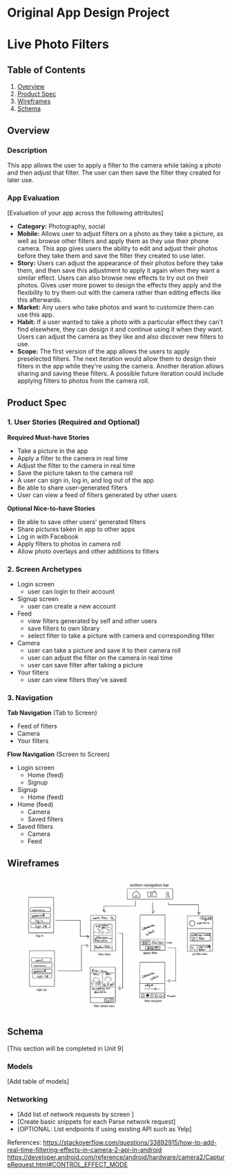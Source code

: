 Original App Design Project 
===

# Live Photo Filters

## Table of Contents
1. [Overview](#Overview)
1. [Product Spec](#Product-Spec)
1. [Wireframes](#Wireframes)
2. [Schema](#Schema)

## Overview
### Description
This app allows the user to apply a filter to the camera while taking a photo and then adjust that filter. The user can then save the filter they created for later use.


### App Evaluation
[Evaluation of your app across the following attributes]
- **Category:** Photography, social
- **Mobile:** Allows user to adjust filters on a photo as they take a picture, as well as browse other filters and apply them as they use their phone camera. This app gives users the ability to edit and adjust their photos before they take them and save the filter they created to use later.
- **Story:** Users can adjust the appearance of their photos before they take them, and then save this adjustment to apply it again when they want a similar effect. Users can also browse new effects to try out on their photos. Gives user more power to design the effects they apply and the flexibility to try them out with the camera rather than editing effects like this afterwards.
- **Market:** Any users who take photos and want to customize them can use this app. 
- **Habit:** If a user wanted to take a photo with a particular effect they can't find elsewhere, they can design it and continue using it when they want. Users can adjust the camera as they like and also discover new filters to use.
- **Scope:** The first version of the app allows the users to apply preselected filters. The next iteration would allow them to design their filters in the app while they're using the camera. Another iteration allows sharing and saving these filters. A possible future iteration could include applying filters to photos from the camera roll.

## Product Spec

### 1. User Stories (Required and Optional)

**Required Must-have Stories**

* Take a picture in the app
* Apply a filter to the camera in real time
* Adjust the filter to the camera in real time
* Save the picture taken to the camera roll
* A user can sign in, log in, and log out of the app
* Be able to share user-generated filters
* User can view a feed of filters generated by other users

**Optional Nice-to-have Stories**

* Be able to save other users' generated filters
* Share pictures taken in app to other apps
* Log in with Facebook
* Apply filters to photos in camera roll
* Allow photo overlays and other additions to filters

### 2. Screen Archetypes

* Login screen
   * user can login to their account
* Signup screen
   * user can create a new account
* Feed
   * view filters generated by self and other users
   * save filters to own library
   * select filter to take a picture with camera and corresponding filter
* Camera
  * user can take a picture and save it to their camera roll
  * user can adjust the filter on the camera in real time
  * user can save filter after taking a picture
* Your filters
    * user can view filters they've saved 

### 3. Navigation

**Tab Navigation** (Tab to Screen)

* Feed of filters
* Camera
* Your filters

**Flow Navigation** (Screen to Screen)

* Login screen
   * Home (feed)
   * Signup
* Signup
   * Home (feed)
* Home (feed)
    * Camera
    * Saved filters
* Saved filters
    * Camera
    * Feed

## Wireframes
<img src="https://github.com/amwhite48/LiveFilter/blob/master/wireframes-1.jpg" width=900>


## Schema 
[This section will be completed in Unit 9]
### Models
[Add table of models]
### Networking
- [Add list of network requests by screen ]
- [Create basic snippets for each Parse network request]
- [OPTIONAL: List endpoints if using existing API such as Yelp]

References:
https://stackoverflow.com/questions/33892915/how-to-add-real-time-filtering-effects-in-camera-2-api-in-android
https://developer.android.com/reference/android/hardware/camera2/CaptureRequest.html#CONTROL_EFFECT_MODE
